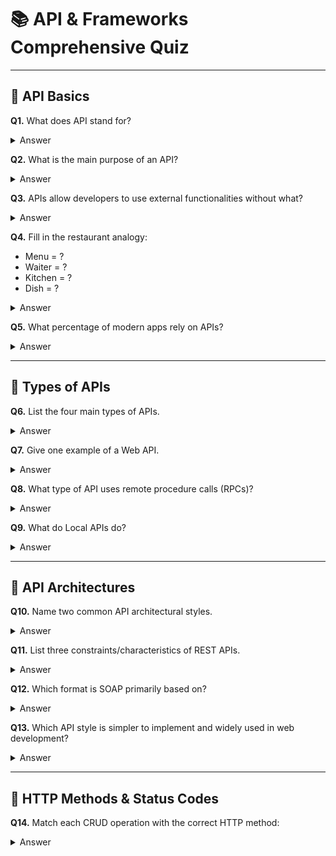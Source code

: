 # 📚 API & Frameworks Comprehensive Quiz

---

## 🔹 API Basics

**Q1.** What does API stand for?  
<details>
<summary>Answer</summary>
Application Programming Interface  
</details>

**Q2.** What is the main purpose of an API?  
<details>
<summary>Answer</summary>
To define rules and protocols for software applications to communicate, request services, and exchange data.  
</details>

**Q3.** APIs allow developers to use external functionalities without what?  
<details>
<summary>Answer</summary>
Without knowing or accessing the internal code of the service.  
</details>

**Q4.** Fill in the restaurant analogy:  
- Menu = ?  
- Waiter = ?  
- Kitchen = ?  
- Dish = ?  
<details>
<summary>Answer</summary>
Menu = API specification 
Waiter = API interface
Kitchen = Backend/server  
Dish = Response (data/result)  
</details>

**Q5.** What percentage of modern apps rely on APIs?  
<details>
<summary>Answer</summary>
Over 80%  
</details>

---

## 🔹 Types of APIs

**Q6.** List the four main types of APIs.  
<details>
<summary>Answer</summary>
- Web APIs  
- Program APIs  
- Local APIs  
- REST/SOAP APIs (based on architecture)  
</details>

**Q7.** Give one example of a Web API.  
<details>
<summary>Answer</summary>
Examples: Google Maps API, Twitter API, YouTube API  
</details>

**Q8.** What type of API uses remote procedure calls (RPCs)?  
<details>
<summary>Answer</summary>
Program APIs  
</details>

**Q9.** What do Local APIs do?  
<details>
<summary>Answer</summary>
They operate within a system or device and expose functions to programs, e.g., .NET APIs, TAPI (Telephony API).  
</details>

---

## 🔹 API Architectures

**Q10.** Name two common API architectural styles.  
<details>
<summary>Answer</summary>
- REST (Representational State Transfer)  
- SOAP (Simple Object Access Protocol)  
</details>

**Q11.** List three constraints/characteristics of REST APIs.  
<details>
<summary>Answer</summary>
- Stateless  
- Client-server model  
- Cacheable  
- Uniform interface  
- Layered system  
</details>

**Q12.** Which format is SOAP primarily based on?  
<details>
<summary>Answer</summary>
XML  
</details>

**Q13.** Which API style is simpler to implement and widely used in web development?  
<details>
<summary>Answer</summary>
REST  
</details>

---

## 🔹 HTTP Methods & Status Codes

**Q14.** Match each CRUD operation with the correct HTTP method:  
<details>
<summary>Answer</summary>

| C

